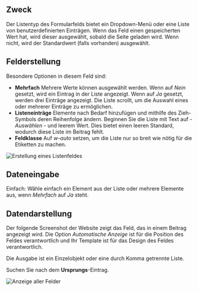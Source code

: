 <!-- Filename: J3.x:Adding_custom_fields/List_Field / Display title: Listenfeld -->

## Zweck

Der Listentyp des Formularfelds bietet ein Dropdown-Menü oder eine Liste von benutzerdefinierten Einträgen. Wenn das Feld einen gespeicherten Wert hat, wird dieser ausgewählt, sobald die Seite geladen wird. Wenn nicht, wird der Standardwert (falls vorhanden) ausgewählt.

## Felderstellung

Besondere Optionen in diesem Feld sind:

- **Mehrfach** Mehrere Werte können ausgewählt werden. Wenn auf *Nein* gesetzt, wird ein Eintrag in der Liste angezeigt. Wenn auf *Ja* gesetzt, werden drei Einträge angezeigt. Die Liste scrollt, um die Auswahl eines oder mehrerer Einträge zu ermöglichen.
- **Listeneinträge** Elemente nach Bedarf hinzufügen und mithilfe des Zieh-Symbols deren Reihenfolge ändern. Beginnen Sie die Liste mit Text auf *- Auswählen -* und leerem Wert. Dies bietet einen leeren Standard, wodurch diese Liste im Beitrag fehlt.
- **Feldklasse** Auf *w-auto* setzen, um die Liste nur so breit wie nötig für die Etiketten zu machen.

![Erstellung eines Listenfeldes](../../../en/images/fields/fields-list.png)

## Dateneingabe

Einfach: Wähle einfach ein Element aus der Liste oder mehrere Elemente aus, wenn *Mehrfach* auf *Ja* steht.

## Datendarstellung

Der folgende Screenshot der Website zeigt das Feld, das in einem Beitrag angezeigt wird. Die Option *Automatische Anzeige* ist für die Position des Feldes verantwortlich und Ihr Template ist für das Design des Feldes verantwortlich.

Die Ausgabe ist ein Einzelobjekt oder eine durch Komma getrennte Liste.

Suchen Sie nach dem **Ursprungs**-Eintrag.

![Anzeige aller Felder](../../../en/images/fields/fields-display.png)
